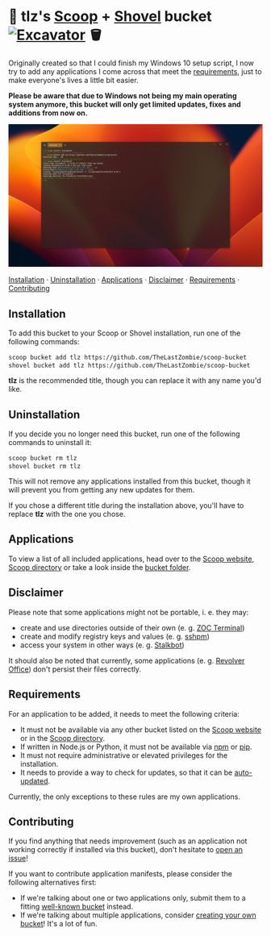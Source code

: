 # 🧟 tlz's [Scoop](https://scoop.sh/) + [Shovel](https://shovel.ash258.com/) bucket [![Excavator](https://github.com/TheLastZombie/scoop-bucket/actions/workflows/schedule.yml/badge.svg)](https://github.com/TheLastZombie/scoop-bucket/actions/workflows/schedule.yml) 🪣

Originally created so that I could finish my Windows 10 setup script, I now try to add any applications I come across that meet the [requirements](#requirements), just to make everyone's lives a little bit easier.

**Please be aware that due to Windows not being my main operating system anymore, this bucket will only get limited updates, fixes and additions from now on.**

![](screenshot.png)

[Installation](#installation) · [Uninstallation](#uninstallation) · [Applications](#applications) · [Disclaimer](#disclaimer) · [Requirements](#requirements) · [Contributing](#contributing)

## Installation

To add this bucket to your Scoop or Shovel installation, run one of the following commands:

```
scoop bucket add tlz https://github.com/TheLastZombie/scoop-bucket
shovel bucket add tlz https://github.com/TheLastZombie/scoop-bucket
```

**tlz** is the recommended title, though you can replace it with any name you'd like.

## Uninstallation

If you decide you no longer need this bucket, run one of the following commands to uninstall it:

```
scoop bucket rm tlz
shovel bucket rm tlz
```

This will not remove any applications installed from this bucket, though it will prevent you from getting any new updates for them.

If you chose a different title during the installation above, you'll have to replace **tlz** with the one you chose.

## Applications

To view a list of all included applications, head over to the [Scoop website](https://scoop.sh/#/apps?q=%22https%3A%2F%2Fgithub.com%2FTheLastZombie%2Fscoop-bucket%22&s=1&d=0&o=false), [Scoop directory](https://rasa.github.io/scoop-directory/by-bucket#TheLastZombie_scoop-bucket) or take a look inside the [bucket folder](https://github.com/TheLastZombie/scoop-bucket/tree/master/bucket).

## Disclaimer

Please note that some applications might not be portable, i. e. they may:

- create and use directories outside of their own (e. g. [ZOC Terminal](https://www.emtec.com/zoc/))
- create and modify registry keys and values (e. g. [sshpm](https://thelastzombie.github.io/sshpm/))
- access your system in other ways (e. g. [Stalkbot](https://github.com/M3IY0U/Stalkbot))

It should also be noted that currently, some applications (e. g. [Revolver Office](https://revolver.info/)) don't persist their files correctly.

## Requirements

For an application to be added, it needs to meet the following criteria:

- It must not be available via any other bucket listed on the [Scoop website](https://scoop.sh/#/apps?o=false) or in the [Scoop directory](https://rasa.github.io/scoop-directory/by-bucket).
- If written in Node.js or Python, it must not be available via [npm](https://www.npmjs.com/) or [pip](https://pip.pypa.io/).
- It must not require administrative or elevated privileges for the installation.
- It needs to provide a way to check for updates, so that it can be [auto-updated](https://github.com/marketplace/actions/shovel-bucket-minion).

Currently, the only exceptions to these rules are my own applications.

## Contributing

If you find anything that needs improvement (such as an application not working correctly if installed via this bucket), don't hesitate to [open an issue](https://github.com/TheLastZombie/scoop-bucket/issues/new)!

If you want to contribute application manifests, please consider the following alternatives first:

- If we're talking about one or two applications only, submit them to a fitting [well-known bucket](https://github.com/lukesampson/scoop/blob/master/buckets.json) instead.
- If we're talking about multiple applications, consider [creating your own bucket](https://github.com/lukesampson/scoop/wiki/Buckets#creating-your-own-bucket)! It's a lot of fun.

